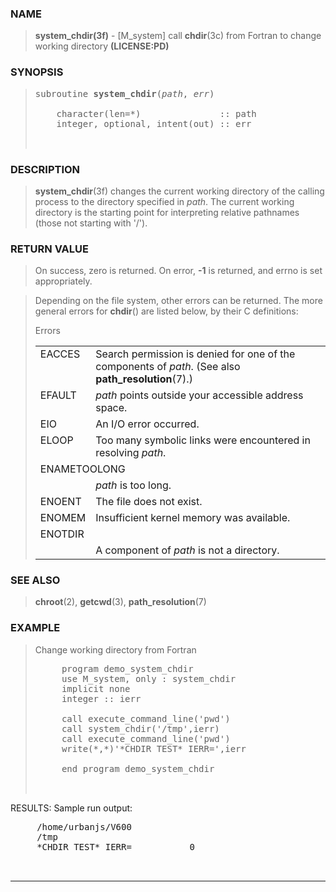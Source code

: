 <?
<body>
<!DOCTYPE html PUBLIC "-//W3C//DTD XHTML 1.0 Transitional//EN"
    "http://www.w3.org/TR/xhtml1/DTD/xhtml1-transitional.dtd">

<html xmlns="http://www.w3.org/1999/xhtml">
<head>
  <meta name="generator" content="HTML Tidy for Cygwin (vers 25 March 2009), see www.w3.org" />

  <title></title>
</head>

<body>
  <div id="Container">
    <div id="Content">
      <div class="c9"></div><a name="0"></a>

      <h3><a name="0">NAME</a></h3>

      <blockquote>
        <b>system_chdir(3f)</b> - [M_system] call <b>chdir</b>(3c) from Fortran to change working directory <b>(LICENSE:PD)</b>
      </blockquote><a name="contents" id="contents"></a> <a name="6"></a>

      <h3><a name="6">SYNOPSIS</a></h3>

      <blockquote>
        <pre>
subroutine <b>system_chdir</b>(<i>path</i>, <i>err</i>)
<br />    character(len=*)               :: path
    integer, optional, intent(out) :: err
<br />
</pre>
      </blockquote><a name="2"></a>

      <h3><a name="2">DESCRIPTION</a></h3>

      <blockquote>
        <p><b>system_chdir</b>(3f) changes the current working directory of the calling process to the directory specified in <i>path</i>. The current
        working directory is the starting point for interpreting relative pathnames (those not starting with '/').</p>
      </blockquote><a name="3"></a>

      <h3><a name="3">RETURN VALUE</a></h3>

      <blockquote>
        <p>On success, zero is returned. On error, <b>-1</b> is returned, and errno is set appropriately.</p>
      </blockquote>

      <blockquote>
        Depending on the file system, other errors can be returned. The more general errors for <b>chdir</b>() are listed below, by their C definitions:

        <p>Errors</p>

        <table cellpadding="3">
          <tr valign="top">
            <td class="c10" width="6%" nowrap="nowrap">EACCES</td>

            <td valign="bottom">Search permission is denied for one of the components of <i>path</i>. (See also <b>path_resolution</b>(7).)</td>
          </tr>

          <tr valign="top">
            <td class="c10" width="6%" nowrap="nowrap">EFAULT</td>

            <td valign="bottom"><i>path</i> points outside your accessible address space.</td>
          </tr>

          <tr valign="top">
            <td class="c10" width="6%" nowrap="nowrap">EIO</td>

            <td valign="bottom">An I/O error occurred.</td>
          </tr>

          <tr valign="top">
            <td class="c10" width="6%" nowrap="nowrap">ELOOP</td>

            <td valign="bottom">Too many symbolic links were encountered in resolving <i>path</i>.</td>
          </tr>

          <tr valign="top">
            <td class="c10" colspan="2">ENAMETOOLONG</td>
          </tr>

          <tr valign="top">
            <td width="6%"></td>

            <td><i>path</i> is too long.</td>
          </tr>

          <tr valign="top">
            <td class="c10" width="6%" nowrap="nowrap">ENOENT</td>

            <td valign="bottom">The file does not exist.</td>
          </tr>

          <tr valign="top">
            <td class="c10" width="6%" nowrap="nowrap">ENOMEM</td>

            <td valign="bottom">Insufficient kernel memory was available.</td>
          </tr>

          <tr valign="top">
            <td class="c10" colspan="2">ENOTDIR</td>
          </tr>

          <tr valign="top">
            <td width="6%"></td>

            <td>A component of <i>path</i> is not a directory.</td>
          </tr>
        </table>
      </blockquote><a name="4"></a>

      <h3><a name="4">SEE ALSO</a></h3>

      <blockquote>
        <p><b>chroot</b>(2), <b>getcwd</b>(3), <b>path_resolution</b>(7)</p>
      </blockquote><a name="5"></a>

      <h3><a name="5">EXAMPLE</a></h3>

      <blockquote>
        Change working directory from Fortran
        <pre>
     program demo_system_chdir
     use M_system, only : system_chdir
     implicit none
     integer :: ierr
<br />     call execute_command_line('pwd')
     call system_chdir('/tmp',ierr)
     call execute_command_line('pwd')
     write(*,*)'*CHDIR TEST* IERR=',ierr
<br />     end program demo_system_chdir
<br />
</pre>
      </blockquote>RESULTS: Sample run output:
      <pre>
     /home/urbanjs/V600
     /tmp
     *CHDIR TEST* IERR=           0
<br />
</pre>
      <hr />
    </div>
  </div>
</body>
</html>
